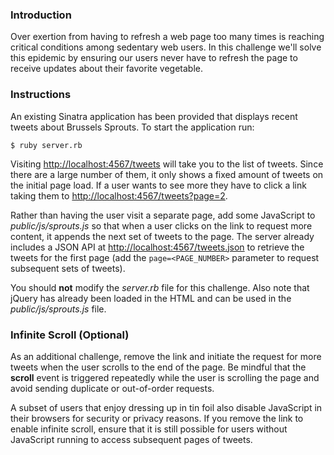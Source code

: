 ### Introduction

Over exertion from having to refresh a web page too many times is reaching critical conditions among sedentary web users. In this challenge we'll solve this epidemic by ensuring our users never have to refresh the page to receive updates about their favorite vegetable.

### Instructions

An existing Sinatra application has been provided that displays recent tweets about Brussels Sprouts. To start the application run:

```no-highlight
$ ruby server.rb
```

Visiting [http://localhost:4567/tweets](http://localhost:4567/tweets) will take you to the list of tweets. Since there are a large number of them, it only shows a fixed amount of tweets on the initial page load. If a user wants to see more they have to click a link taking them to [http://localhost:4567/tweets?page=2](http://localhost:4567/tweets?page=2).

Rather than having the user visit a separate page, add some JavaScript to *public/js/sprouts.js* so that when a user clicks on the link to request more content, it appends the next set of tweets to the page. The server already includes a JSON API at [http://localhost:4567/tweets.json](http://localhost:4567/tweets.json) to retrieve the tweets for the first page (add the `page=<PAGE_NUMBER>` parameter to request subsequent sets of tweets).

You should **not** modify the *server.rb* file for this challenge. Also note that jQuery has already been loaded in the HTML and can be used in the *public/js/sprouts.js* file.

### Infinite Scroll (Optional)

As an additional challenge, remove the link and initiate the request for more tweets when the user scrolls to the end of the page. Be mindful that the **scroll** event is triggered repeatedly while the user is scrolling the page and avoid sending duplicate or out-of-order requests.

A subset of users that enjoy dressing up in tin foil also disable JavaScript in their browsers for security or privacy reasons. If you remove the link to enable infinite scroll, ensure that it is still possible for users without JavaScript running to access subsequent pages of tweets.
